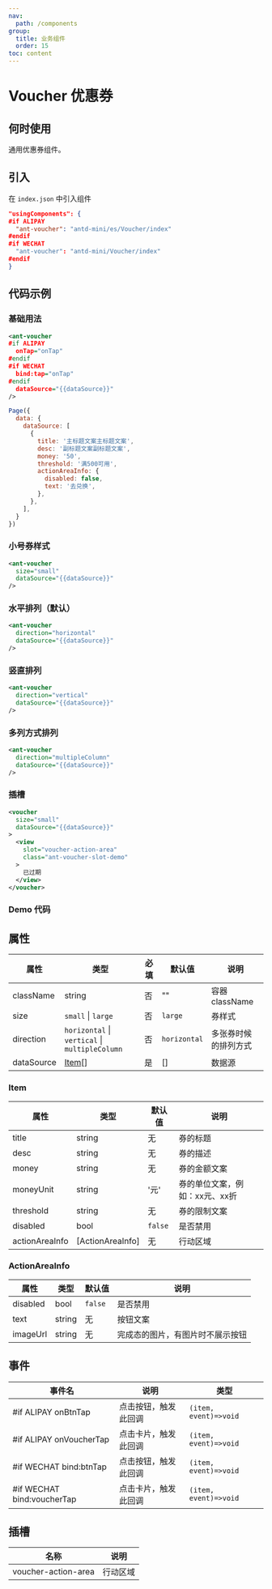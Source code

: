 ```yaml
---
nav:
  path: /components
group:
  title: 业务组件
  order: 15
toc: content
---
```


# Voucher 优惠券

## 何时使用

通用优惠券组件。

## 引入

在 `index.json` 中引入组件

```json
"usingComponents": {
#if ALIPAY
  "ant-voucher": "antd-mini/es/Voucher/index"
#endif
#if WECHAT
  "ant-voucher": "antd-mini/Voucher/index"
#endif
}
```

## 代码示例

### 基础用法

```xml
<ant-voucher
#if ALIPAY
  onTap="onTap"
#endif
#if WECHAT
  bind:tap="onTap"
#endif
  dataSource="{{dataSource}}"
/>
```

```js
Page({
  data: {
    dataSource: [
      {
        title: '主标题文案主标题文案',
        desc: '副标题文案副标题文案',
        money: '50',
        threshold: '满500可用',
        actionAreaInfo: {
          disabled: false,
          text: '去兑换',
        },
      },
    ],
  }
})
```

### 小号券样式
```xml
<ant-voucher 
  size="small" 
  dataSource="{{dataSource}}" 
/>
```

### 水平排列（默认）
```xml
<ant-voucher
  direction="horizontal"
  dataSource="{{dataSource}}"
/>
```

### 竖直排列
```xml
<ant-voucher
  direction="vertical"
  dataSource="{{dataSource}}"
/>
```

### 多列方式排列
```xml
<ant-voucher
  direction="multipleColumn"
  dataSource="{{dataSource}}"
/>
```

### 插槽
```xml
<voucher 
  size="small" 
  dataSource="{{dataSource}}" 
>
  <view 
    slot="voucher-action-area" 
    class="ant-voucher-slot-demo"
  >
    已过期
  </view>
</voucher>
```

### Demo 代码

<code src="../../demo/pages/Voucher/index"></code>

## 属性

| 属性 | 类型 | 必填 | 默认值 | 说明 |
| --- | --- | --- | --- | --- |
| className | string | 否 | "" | 容器 className |
| size | `small` &#124; `large` | 否 | `large` | 券样式  |
| direction | `horizontal` &#124; `vertical` &#124; `multipleColumn` | 否 | `horizontal` | 多张券时候的排列方式 |
| dataSource | [Item](#item)[] | 是 | [] | 数据源  |

### Item

| 属性             | 类型             | 默认值     | 说明                  |
|----------------| ---------------- |---------|---------------------|
| title          | string           | 无       | 券的标题               |
| desc           | string           | 无       | 券的描述               |
| money          | string           | 无       | 券的金额文案             |
| moneyUnit      | string           | '元'     | 券的单位文案，例如：xx元、xx折  |
| threshold      | string           | 无       | 券的限制文案             |
| disabled       | bool             | `false` | 是否禁用               |
| actionAreaInfo | [ActionAreaInfo] | 无       | 行动区域               |

### ActionAreaInfo

| 属性     | 类型   | 默认值  | 说明                             |
| -------- | ------ | ------- | -------------------------------- |
| disabled | bool   | `false` | 是否禁用                         |
| text     | string | 无      | 按钮文案                         |
| imageUrl | string | 无      | 完成态的图片，有图片时不展示按钮 |

## 事件

| 事件名       | 说明                           | 类型                  |
| ------------ | ------------------------------ | --------------------- |
| #if ALIPAY onBtnTap     | 点击按钮，触发此回调           | `(item, event)=>void` |
| #if ALIPAY onVoucherTap | 点击卡片，触发此回调           | `(item, event)=>void` |
| #if WECHAT bind:btnTap     | 点击按钮，触发此回调           | `(item, event)=>void` |
| #if WECHAT bind:voucherTap | 点击卡片，触发此回调           | `(item, event)=>void` |

## 插槽

| 名称                | 说明     |
| ------------------- | -------- |
| voucher-action-area | 行动区域 |
